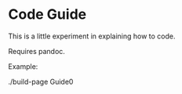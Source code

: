 # Code Guide

This is a little experiment in explaining how to code.

Requires pandoc.

Example:

./build-page Guide0 


